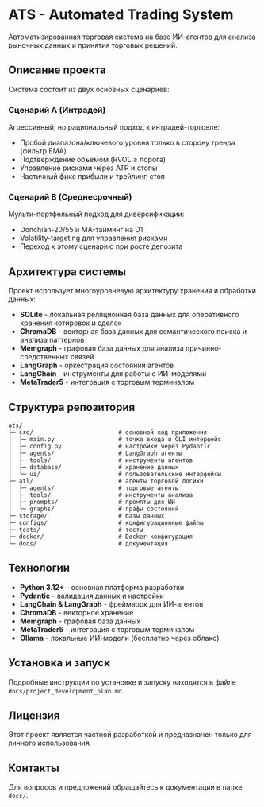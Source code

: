 # ATS - Automated Trading System

Автоматизированная торговая система на базе ИИ-агентов для анализа рыночных данных и принятия торговых решений.

## Описание проекта

Система состоит из двух основных сценариев:

### Сценарий A (Интрадей)
Агрессивный, но рациональный подход к интрадей-торговле:
- Пробой диапазона/ключевого уровня только в сторону тренда (фильтр EMA)
- Подтверждение объемом (RVOL ≥ порога)
- Управление рисками через ATR и стопы
- Частичный фикс прибыли и трейлинг-стоп

### Сценарий B (Среднесрочный)
Мульти-портфельный подход для диверсификации:
- Donchian-20/55 и MA-тайминг на D1
- Volatility-targeting для управления рисками
- Переход к этому сценарию при росте депозита

## Архитектура системы

Проект использует многоуровневую архитектуру хранения и обработки данных:

- **SQLite** - локальная реляционная база данных для оперативного хранения котировок и сделок
- **ChromaDB** - векторная база данных для семантического поиска и анализа паттернов
- **Memgraph** - графовая база данных для анализа причинно-следственных связей
- **LangGraph** - оркестрация состояний агентов
- **LangChain** - инструменты для работы с ИИ-моделями
- **MetaTrader5** - интеграция с торговым терминалом

## Структура репозитория

```
ats/
├─ src/                        # основной код приложения
│  ├─ main.py                  # точка входа и CLI интерфейс
│  ├─ config.py                # настройки через Pydantic
│  ├─ agents/                  # LangGraph агенты
│  ├─ tools/                   # инструменты агентов
│  ├─ database/                # хранение данных
│  └─ ui/                      # пользовательские интерфейсы
├─ atl/                        # агенты торговой логики
│  ├─ agents/                  # торговые агенты
│  ├─ tools/                   # инструменты анализа
│  ├─ prompts/                 # промпты для ИИ
│  └─ graphs/                  # графы состояний
├─ storage/                    # базы данных
├─ configs/                    # конфигурационные файлы
├─ tests/                      # тесты
├─ docker/                     # Docker конфигурация
└─ docs/                       # документация
```

## Технологии

- **Python 3.12+** - основная платформа разработки
- **Pydantic** - валидация данных и настройки
- **LangChain & LangGraph** - фреймворк для ИИ-агентов
- **ChromaDB** - векторное хранение
- **Memgraph** - графовая база данных
- **MetaTrader5** - интеграция с торговым терминалом
- **Ollama** - локальные ИИ-модели (бесплатно через облако)

## Установка и запуск

Подробные инструкции по установке и запуску находятся в файле `docs/project_development_plan.md`.

## Лицензия

Этот проект является частной разработкой и предназначен только для личного использования.

## Контакты

Для вопросов и предложений обращайтесь к документации в папке `docs/`.
